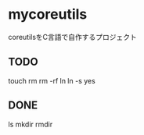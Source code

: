 mycoreutils
===========

coreutilsをC言語で自作するプロジェクト

## TODO
touch
rm
rm -rf
ln
ln -s
yes

## DONE
ls
mkdir
rmdir
